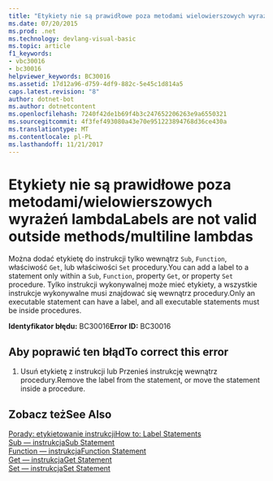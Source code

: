 ```yaml
---
title: "Etykiety nie są prawidłowe poza metodami wielowierszowych wyrażeń lambda"
ms.date: 07/20/2015
ms.prod: .net
ms.technology: devlang-visual-basic
ms.topic: article
f1_keywords:
- vbc30016
- bc30016
helpviewer_keywords: BC30016
ms.assetid: 17d12a96-d759-4df9-882c-5e45c1d814a5
caps.latest.revision: "8"
author: dotnet-bot
ms.author: dotnetcontent
ms.openlocfilehash: 7240f42de1b69f4b3c247652206263e9a6550321
ms.sourcegitcommit: 4f3fef493080a43e70e951223894768d36ce430a
ms.translationtype: MT
ms.contentlocale: pl-PL
ms.lasthandoff: 11/21/2017
---
```

# <a name="labels-are-not-valid-outside-methodsmultiline-lambdas"></a><span data-ttu-id="0d853-102">Etykiety nie są prawidłowe poza metodami/wielowierszowych wyrażeń lambda</span><span class="sxs-lookup"><span data-stu-id="0d853-102">Labels are not valid outside methods/multiline lambdas</span></span>
<span data-ttu-id="0d853-103">Można dodać etykietę do instrukcji tylko wewnątrz `Sub`, `Function`, właściwość `Get`, lub właściwości `Set` procedury.</span><span class="sxs-lookup"><span data-stu-id="0d853-103">You can add a label to a statement only within a `Sub`, `Function`, property `Get`, or property `Set` procedure.</span></span> <span data-ttu-id="0d853-104">Tylko instrukcji wykonywalnej może mieć etykiety, a wszystkie instrukcje wykonywalne musi znajdować się wewnątrz procedury.</span><span class="sxs-lookup"><span data-stu-id="0d853-104">Only an executable statement can have a label, and all executable statements must be inside procedures.</span></span>  
  
 <span data-ttu-id="0d853-105">**Identyfikator błędu:** BC30016</span><span class="sxs-lookup"><span data-stu-id="0d853-105">**Error ID:** BC30016</span></span>  
  
## <a name="to-correct-this-error"></a><span data-ttu-id="0d853-106">Aby poprawić ten błąd</span><span class="sxs-lookup"><span data-stu-id="0d853-106">To correct this error</span></span>  
  
1.  <span data-ttu-id="0d853-107">Usuń etykietę z instrukcji lub Przenieś instrukcję wewnątrz procedury.</span><span class="sxs-lookup"><span data-stu-id="0d853-107">Remove the label from the statement, or move the statement inside a procedure.</span></span>  
  
## <a name="see-also"></a><span data-ttu-id="0d853-108">Zobacz też</span><span class="sxs-lookup"><span data-stu-id="0d853-108">See Also</span></span>  
 [<span data-ttu-id="0d853-109">Porady: etykietowanie instrukcji</span><span class="sxs-lookup"><span data-stu-id="0d853-109">How to: Label Statements</span></span>](../../visual-basic/programming-guide/program-structure/how-to-label-statements.md)  
 [<span data-ttu-id="0d853-110">Sub — instrukcja</span><span class="sxs-lookup"><span data-stu-id="0d853-110">Sub Statement</span></span>](../../visual-basic/language-reference/statements/sub-statement.md)  
 [<span data-ttu-id="0d853-111">Function — instrukcja</span><span class="sxs-lookup"><span data-stu-id="0d853-111">Function Statement</span></span>](../../visual-basic/language-reference/statements/function-statement.md)  
 [<span data-ttu-id="0d853-112">Get — instrukcja</span><span class="sxs-lookup"><span data-stu-id="0d853-112">Get Statement</span></span>](../../visual-basic/language-reference/statements/get-statement.md)  
 [<span data-ttu-id="0d853-113">Set — instrukcja</span><span class="sxs-lookup"><span data-stu-id="0d853-113">Set Statement</span></span>](../../visual-basic/language-reference/statements/set-statement.md)
